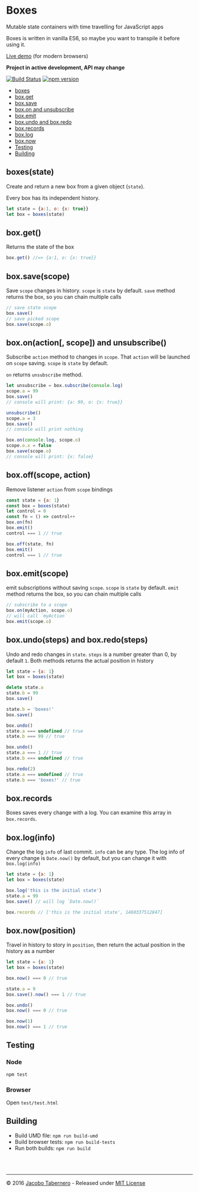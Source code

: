 Boxes
=====

Mutable state containers with time travelling for JavaScript apps

Boxes is written in vanilla ES6, so maybe you want to transpile it before using it.

[Live demo](https://jsfiddle.net/jacoborus/t98z7sts/1/) (for modern browsers)

**Project in active development, API may change**

[![Build Status](https://travis-ci.org/jacoborus/boxes.svg?branch=master)](https://travis-ci.org/jacoborus/boxes) [![npm version](https://badge.fury.io/js/boxes.svg)](https://www.npmjs.com/package/boxes)

- [boxes](#boxes-api)
- [box.get](#box-get-api)
- [box.save](#box-save-api)
- [box.on and unsubscribe](#box-on-api)
- [box.emit](#box-emit-api)
- [box.undo and box.redo](#box-undo-redo-api)
- [box.records](#box-records-api)
- [box.log](#box-log-api)
- [box.now](#box-now-api)
- [Testing](#testing)
- [Building](#building)



<a name="boxes-api"></a>
## boxes(state)

Create and return a new box from a given object (`state`).

Every box has its independent history.

```js
let state = {a:1, o: {x: true}}
let box = boxes(state)
```



<a name="box-get-api"></a>
## box.get()

Returns the state of the box

```js
box.get() //=> {a:1, o: {x: true}}
```



<a name="box-save-api"></a>
## box.save(scope)

Save `scope` changes in history. `scope` is `state` by default. `save` method returns the box, so you can chain multiple calls

```js
// save state scope
box.save()
// save picked scope
box.save(scope.o)
```



<a name="box-on-api"></a>
## box.on(action[, scope]) and unsubscribe()

Subscribe `action` method to changes in `scope`.  That `action` will be launched on `scope` saving. `scope` is `state` by default.

`on` returns `unsubscribe` method.

```js
let unsubscribe = box.subscribe(console.log)
scope.a = 99
box.save()
// console will print: {a: 99, o: {x: true}}

unsubscribe()
scope.a = 3
box.save()
// console will print nothing

box.on(console.log, scope.o)
scope.o.x = false
box.save(scope.o)
// console will print: {x: false}
```



<a name="box-off-api"></a>
## box.off(scope, action)

Remove listener `action` from `scope` bindings

```js
const state = {a: 1}
const box = boxes(state)
let control = 0
const fn = () => control++
box.on(fn)
box.emit()
control === 1 // true

box.off(state, fn)
box.emit()
control === 1 // true
```



<a name="box-emit-api"></a>
## box.emit(scope)

emit subscriptions without saving `scope`. `scope` is `state` by default. `emit` method returns the box, so you can chain multiple calls

```js
// subscribe to a scope
box.on(myAction, scope.o)
// will call `myAction`
box.emit(scope.o)
```



<a name="box-undo-redo-api"></a>
## box.undo(steps) and box.redo(steps)

Undo and redo changes in `state`. `steps` is a number greater than 0, by default `1`. Both methods returns the actual position in history

```js
let state = {a: 1}
let box = boxes(state)

delete state.a
state.b = 99
box.save()

state.b = 'boxes!'
box.save()

box.undo()
state.a === undefined // true
state.b === 99 // true

box.undo()
state.a === 1 // true
state.b === undefined // true

box.redo(2)
state.a === undefined // true
state.b === 'boxes!' // true
```



<a name="box-records-api"></a>
## box.records

Boxes saves every change with a log. You can examine this array in `box.records`.




<a name="box-log-api"></a>
## box.log(info)

Change the log `info` of last commit. `info` can be any type.
The log info of every change is `Date.now()` by default, but you can change it with `box.log(info)`


```js
let state = {a: 1}
let box = boxes(state)

box.log('this is the initial state')
state.a = 99
box.save() // will log `Date.now()`

box.records // ['this is the initial state', 1460337512847]
```



<a name="box-now-api"></a>
## box.now(position)

Travel in history to story in `position`, then return the actual position in the history as a number

```js
let state = {a: 1}
let box = boxes(state)

box.now() === 0 // true

state.a = 9
box.save().now() === 1 // true

box.undo()
box.now() === 0 // true

box.now(1)
box.now() === 1 // true
```




<a name="testing"></a>
## Testing

### Node

```sh
npm test
```

### Browser

Open `test/test.html`



<a name="building"></a>
## Building

- Build UMD file: `npm run build-umd`
- Build browser tests: `npm run build-tests`
- Run both builds: `npm run build`



<br><br>

---

© 2016 [Jacobo Tabernero](https://github.com/jacoborus) - Released under [MIT License](https://raw.github.com/jacoborus/boxes/master/LICENSE)
